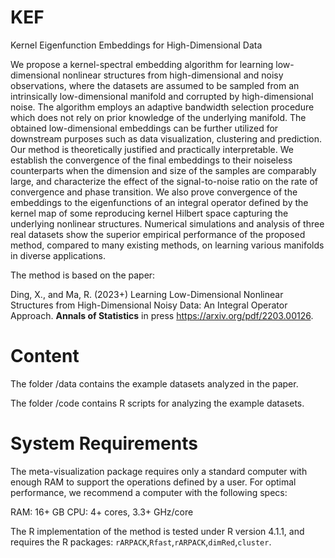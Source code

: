 # KEF
Kernel Eigenfunction Embeddings for High-Dimensional Data

We propose a kernel-spectral embedding algorithm for learning low-dimensional nonlinear structures from high-dimensional and noisy observations, where the datasets are assumed to be sampled from an intrinsically low-dimensional manifold and corrupted by high-dimensional noise. The algorithm employs an adaptive bandwidth selection procedure which does not rely on prior knowledge of the underlying manifold. The obtained low-dimensional embeddings can be further utilized for downstream purposes such as data visualization, clustering and prediction. Our method is theoretically justified and practically interpretable. We establish the convergence of the final embeddings to their noiseless counterparts when the dimension and size of the samples are comparably large, and characterize the effect of the signal-to-noise ratio on the rate of convergence and phase transition. We also prove convergence of the embeddings to the eigenfunctions of an integral operator defined by the kernel map of some reproducing kernel Hilbert space capturing the underlying nonlinear structures. Numerical simulations and analysis of three real datasets show the superior empirical performance of the proposed method, compared to many existing methods, on learning various manifolds in diverse applications.

The method is based on the paper:

Ding, X., and Ma, R. (2023+) Learning Low-Dimensional Nonlinear Structures from High-Dimensional Noisy Data: An Integral Operator Approach. **Annals of Statistics** in press https://arxiv.org/pdf/2203.00126.


# Content

The folder /data contains the example datasets analyzed in the paper.

The folder /code contains R scripts for analyzing the example datasets.

# System Requirements

The meta-visualization package requires only a standard computer with enough RAM to support the operations defined by a user. For optimal performance, we recommend a computer with the following specs:

RAM: 16+ GB
CPU: 4+ cores, 3.3+ GHz/core

The R implementation of the method is tested under R version 4.1.1, and requires the R packages: `rARPACK`,`Rfast`,`rARPACK`,`dimRed`,`cluster`.
